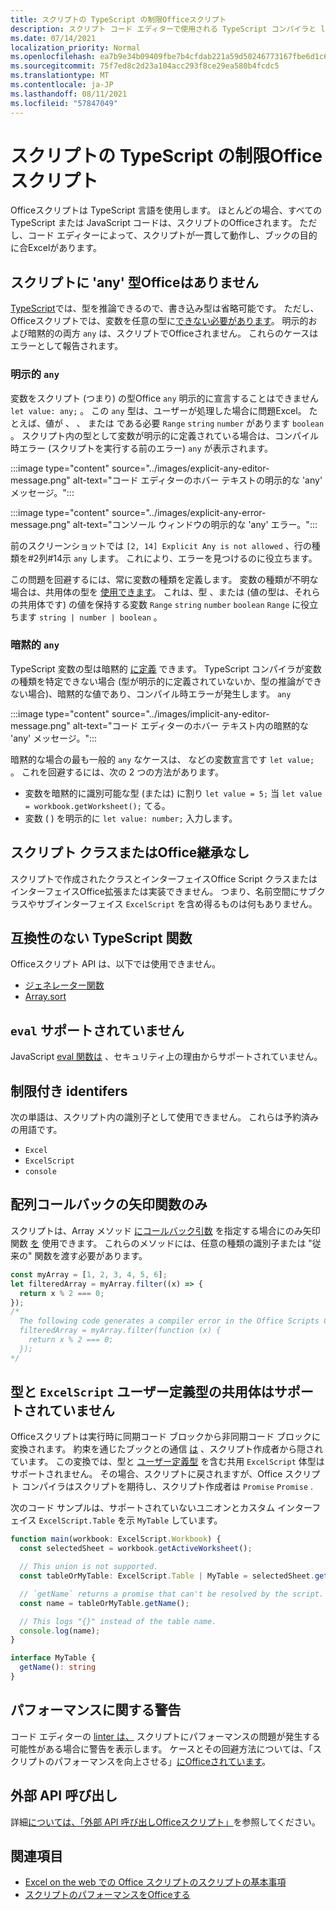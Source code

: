 ```yaml
---
title: スクリプトの TypeScript の制限Officeスクリプト
description: スクリプト コード エディターで使用される TypeScript コンパイラと linter のOfficeします。
ms.date: 07/14/2021
localization_priority: Normal
ms.openlocfilehash: ea7b9e34b09409fbe7b4cfdab221a59d50246773167fbe6d1c64bbd61fd0b2df
ms.sourcegitcommit: 75f7ed8c2d23a104acc293f8ce29ea580b4fcdc5
ms.translationtype: MT
ms.contentlocale: ja-JP
ms.lasthandoff: 08/11/2021
ms.locfileid: "57847049"
---
```

# <a name="typescript-restrictions-in-office-scripts"></a>スクリプトの TypeScript の制限Officeスクリプト

Officeスクリプトは TypeScript 言語を使用します。 ほとんどの場合、すべての TypeScript または JavaScript コードは、スクリプトのOfficeされます。 ただし、コード エディターによって、スクリプトが一貫して動作し、ブックの目的に合Excelがあります。

## <a name="no-any-type-in-office-scripts"></a>スクリプトに 'any' 型Officeはありません

[TypeScript](https://www.typescriptlang.org/docs/handbook/typescript-in-5-minutes.html)では、型を推論できるので、書き込み型は省略可能です。 ただし、Officeスクリプトでは、変数を任意の型に[できない必要があります](https://www.typescriptlang.org/docs/handbook/basic-types.html#any)。 明示的および暗黙的の両方 `any` は、スクリプトでOfficeされません。 これらのケースはエラーとして報告されます。

### <a name="explicit-any"></a>明示的 `any`

変数をスクリプト (つまり) の型Office `any` 明示的に宣言することはできません `let value: any;` 。 この `any` 型は、ユーザーが処理した場合に問題Excel。 たとえば、値が 、 、 または である必要 `Range` `string` `number` があります `boolean` 。 スクリプト内の型として変数が明示的に定義されている場合は、コンパイル時エラー (スクリプトを実行する前のエラー) `any` が表示されます。

:::image type="content" source="../images/explicit-any-editor-message.png" alt-text="コード エディターのホバー テキストの明示的な 'any' メッセージ。":::

:::image type="content" source="../images/explicit-any-error-message.png" alt-text="コンソール ウィンドウの明示的な 'any' エラー。":::

前のスクリーンショットでは `[2, 14] Explicit Any is not allowed` 、行の種類を#2列#14示 `any` します。 これにより、エラーを見つけるのに役立ちます。

この問題を回避するには、常に変数の種類を定義します。 変数の種類が不明な場合は、共用体の型を [使用できます](https://www.typescriptlang.org/docs/handbook/unions-and-intersections.html)。 これは、型 、または (値の型は、それらの共用体です) の値を保持する変数 `Range` `string` `number` `boolean` `Range` に役立ちます `string | number | boolean` 。

### <a name="implicit-any"></a>暗黙的 `any`

TypeScript 変数の型は暗黙的 [に定義](https://www.typescriptlang.org/docs/handbook/type-inference.html) できます。 TypeScript コンパイラが変数の種類を特定できない場合 (型が明示的に定義されていないか、型の推論ができない場合)、暗黙的な値であり、コンパイル時エラーが発生します。 `any`

:::image type="content" source="../images/implicit-any-editor-message.png" alt-text="コード エディターのホバー テキスト内の暗黙的な 'any' メッセージ。":::

暗黙的な場合の最も一般的 `any` なケースは、 などの変数宣言です `let value;` 。 これを回避するには、次の 2 つの方法があります。

* 変数を暗黙的に識別可能な型 (または) に割り `let value = 5;` 当 `let value = workbook.getWorksheet();` てる。
* 変数 ( ) を明示的に `let value: number;` 入力します。

## <a name="no-inheriting-office-script-classes-or-interfaces"></a>スクリプト クラスまたはOffice継承なし

スクリプトで作成されたクラスとインターフェイスOffice Script クラスまたはインターフェイスOffice[](https://www.typescriptlang.org/docs/handbook/classes.html#inheritance)拡張または実装できません。 つまり、名前空間にサブクラスやサブインターフェイス `ExcelScript` を含め得るものは何もありません。

## <a name="incompatible-typescript-functions"></a>互換性のない TypeScript 関数

Officeスクリプト API は、以下では使用できません。

* [ジェネレーター関数](https://developer.mozilla.org/docs/Web/JavaScript/Guide/Iterators_and_Generators#generator_functions)
* [Array.sort](https://developer.mozilla.org/docs/Web/JavaScript/Reference/Global_Objects/Array/sort)

## <a name="eval-is-not-supported"></a>`eval` サポートされていません

JavaScript [eval 関数は](https://developer.mozilla.org/docs/Web/JavaScript/Reference/Global_Objects/eval) 、セキュリティ上の理由からサポートされていません。

## <a name="restricted-identifers"></a>制限付き identifers

次の単語は、スクリプト内の識別子として使用できません。 これらは予約済みの用語です。

* `Excel`
* `ExcelScript`
* `console`

## <a name="only-arrow-functions-in-array-callbacks"></a>配列コールバックの矢印関数のみ

スクリプトは、Array メソッド [にコールバック引数](https://developer.mozilla.org/docs/Web/JavaScript/Reference/Functions/Arrow_functions) を指定する場合にのみ矢印関数 [を](https://developer.mozilla.org/docs/Web/JavaScript/Reference/Global_Objects/Array) 使用できます。 これらのメソッドには、任意の種類の識別子または "従来の" 関数を渡す必要があります。

```TypeScript
const myArray = [1, 2, 3, 4, 5, 6];
let filteredArray = myArray.filter((x) => {
  return x % 2 === 0;
});
/*
  The following code generates a compiler error in the Office Scripts Code Editor.
  filteredArray = myArray.filter(function (x) {
    return x % 2 === 0;
  });
*/
```

## <a name="unions-of-excelscript-types-and-user-defined-types-arent-supported"></a>型と `ExcelScript` ユーザー定義型の共用体はサポートされていません

Officeスクリプトは実行時に同期コード ブロックから非同期コード ブロックに変換されます。 約束を通じたブックとの通信 [は](https://developer.mozilla.org/docs/Web/JavaScript/Reference/Global_Objects/Promise) 、スクリプト作成者から隠されています。 この変換では、型と [ユーザー定義型](https://www.typescriptlang.org/docs/handbook/2/everyday-types.html#union-types) を含む共用 `ExcelScript` 体型はサポートされません。 その場合、スクリプトに戻されますが、Office スクリプト コンパイラはスクリプトを期待し、スクリプト作成者は `Promise` `Promise` .

次のコード サンプルは、サポートされていないユニオンとカスタム インターフェイス `ExcelScript.Table` を示 `MyTable` しています。

```TypeScript
function main(workbook: ExcelScript.Workbook) {
  const selectedSheet = workbook.getActiveWorksheet();

  // This union is not supported.
  const tableOrMyTable: ExcelScript.Table | MyTable = selectedSheet.getTables()[0];

  // `getName` returns a promise that can't be resolved by the script.
  const name = tableOrMyTable.getName();

  // This logs "{}" instead of the table name.
  console.log(name);
}

interface MyTable {
  getName(): string
}
```

## <a name="performance-warnings"></a>パフォーマンスに関する警告

コード エディターの [linter は、](https://wikipedia.org/wiki/Lint_(software)) スクリプトにパフォーマンスの問題が発生する可能性がある場合に警告を表示します。 ケースとその回避方法については、「スクリプトのパフォーマンスを向上させる」[にOfficeされています](web-client-performance.md)。

## <a name="external-api-calls"></a>外部 API 呼び出し

詳細[については、「外部 API 呼び出しOfficeスクリプト」](external-calls.md)を参照してください。

## <a name="see-also"></a>関連項目

* [Excel on the web での Office スクリプトのスクリプトの基本事項](scripting-fundamentals.md)
* [スクリプトのパフォーマンスをOfficeする](web-client-performance.md)
